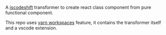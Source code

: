 A [jscodeshift](https://github.com/facebook/jscodeshift) transformer to create react class component from pure functional component.

This repo uses [yarn workspaces](https://yarnpkg.com/lang/en/docs/workspaces/) feature, it contains the transformer itself and a vscode extension.
